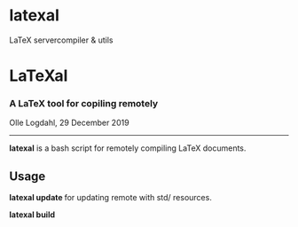 # latexal
LaTeX servercompiler &amp; utils


# LaTeXal
### A LaTeX tool for copiling remotely
Olle Logdahl, 29 December 2019

---
**latexal** is a bash script for remotely compiling LaTeX documents.

## Usage

**latexal update <hostname>** for updating remote with std/ resources.

**latexal build <hostname> <filename>**
